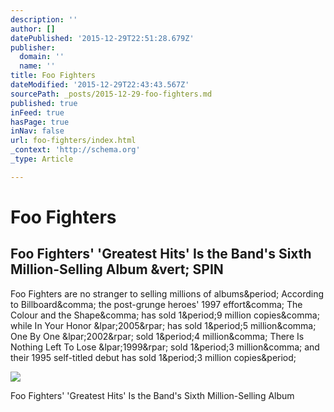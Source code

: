 ```yaml
---
description: ''
author: []
datePublished: '2015-12-29T22:51:28.679Z'
publisher:
  domain: ''
  name: ''
title: Foo Fighters
dateModified: '2015-12-29T22:43:43.567Z'
sourcePath: _posts/2015-12-29-foo-fighters.md
published: true
inFeed: true
hasPage: true
inNav: false
url: foo-fighters/index.html
_context: 'http://schema.org'
_type: Article

---
```

# Foo Fighters

<article style=""><h1>Foo Fighters' 'Greatest Hits' Is the Band's Sixth Million-Selling Album &amp;vert; SPIN</h1><p>Foo Fighters are no stranger to selling millions of albums&amp;period; According to Billboard&amp;comma; the post-grunge heroes' 1997 effort&amp;comma; The Colour and the Shape&amp;comma; has sold 1&amp;period;9 million copies&amp;comma; while In Your Honor &amp;lpar;2005&amp;rpar; has sold 1&amp;period;5 million&amp;comma; One By One &amp;lpar;2002&amp;rpar; sold 1&amp;period;4 million&amp;comma; There Is Nothing Left To Lose &amp;lpar;1999&amp;rpar; sold 1&amp;period;3 million&amp;comma; and their 1995 self-titled debut has sold 1&amp;period;3 million copies&amp;period;</p><img src="http://static.spin.com/files/2015/12/foo-fighters-940.jpg" /></article>

Foo Fighters' 'Greatest Hits' Is the Band's Sixth Million-Selling Album